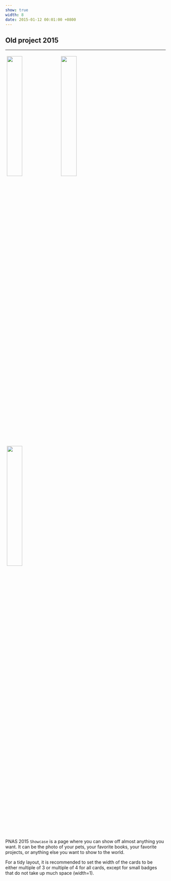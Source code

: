 ```yaml
---
show: true
width: 8
date: 2015-01-12 00:01:00 +0800
---
```

<div class="p-4">
    <h2>Old project 2015</h2>
    <hr />
  <img data-src="{{ 'assets/images/photos/588694.jpg' | relative_url }}" class="lazy rounded" style="width: 31%; height: auto;margin: 5px;" src="{{ '/assets/images/empty_300x200.png' | relative_url }}">
  <img data-src="{{ 'assets/images/photos/IMG_6449m.jpg' | relative_url }}" class="lazy rounded" style="width: 31%; height: auto;margin: 5px;" src="{{ '/assets/images/empty_300x200.png' | relative_url }}">
 <img data-src="{{ 'assets/images/photos/IMG_6443m.jpg' | relative_url }}" class="lazy rounded" style="width: 31%; height: auto;margin: 5px;" src="{{ '/assets/images/empty_300x200.png' | relative_url }}">
    
 
   
<p>
     PNAS 2015   <code>Showcase</code> is a page where you can show off almost anything you want. It can be the photo of your pets, your favorite books, your favorite projects, or anything else you want to show to the world.
    </p>
    <p>
        For a tidy layout, it is recommended to set the width of the cards to be either multiple of 3 or multiple of 4 for all cards, except for small badges that do not take up much space (width=1).
    </p>
</div>

